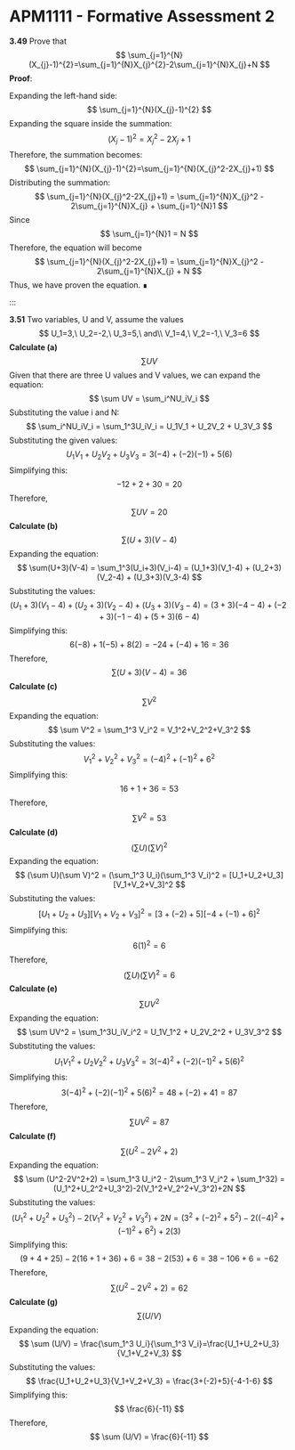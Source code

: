 APM1111 - Formative Assessment 2
================

**3.49** Prove that $$
\sum_{j=1}^{N}(X_{j}-1)^{2}=\sum_{j=1}^{N}X_{j}^{2}-2\sum_{j=1}^{N}X_{j}+N
$$ **Proof**:

Expanding the left-hand side: $$
\sum_{j=1}^{N}(X_{j}-1)^{2}
$$ Expanding the square inside the summation: $$
(X_{j}-1)^{2}=X_{j}^2-2X_{j}+1
$$ Therefore, the summation becomes: $$
\sum_{j=1}^{N}(X_{j}-1)^{2}=\sum_{j=1}^{N}(X_{j}^2-2X_{j}+1)
$$ Distributing the summation: $$
\sum_{j=1}^{N}(X_{j}^2-2X_{j}+1) = \sum_{j=1}^{N}X_{j}^2 - 2\sum_{j=1}^{N}X_{j} + \sum_{j=1}^{N}1
$$ Since $$
\sum_{j=1}^{N}1 = N
$$ Therefore, the equation will become $$
\sum_{j=1}^{N}(X_{j}^2-2X_{j}+1) = \sum_{j=1}^{N}X_{j}^2 - 2\sum_{j=1}^{N}X_{j} + N
$$ Thus, we have proven the equation. ∎

:::

**3.51** Two variables, U and V, assume the values $$
U_1=3,\ U_2=-2,\ U_3=5,\ and\\ V_1=4,\ V_2=-1,\ V_3=6 
$$ **Calculate (a)** $$
\sum UV
$$ Given that there are three U values and V values, we can expand the
equation: $$
\sum UV = \sum_i^NU_iV_i
$$ Substituting the value i and N: $$
\sum_i^NU_iV_i = \sum_1^3U_iV_i = U_1V_1 + U_2V_2 + U_3V_3
$$ Substituting the given values: $$
U_1V_1 + U_2V_2 + U_3V_3 = 3(-4)+(-2)(-1)+5(6)
$$ Simplifying this: $$
−12+2+30=20
$$ Therefore, $$
\sum UV = 20
$$ **Calculate (b)** $$
\sum(U+3)(V-4)
$$ Expanding the equation: $$
\sum(U+3)(V-4) = \sum_1^3(U_i+3)(V_i-4) = (U_1+3)(V_1-4) + (U_2+3)(V_2-4) + (U_3+3)(V_3-4)
$$ Substituting the values: $$
(U_1+3)(V_1-4) + (U_2+3)(V_2-4) + (U_3+3)(V_3-4) = (3+3)(-4-4)+(-2+3)(-1-4)+(5+3)(6-4)
$$ Simplifying this: $$
6(-8)+1(-5)+8(2)=-24+(-4)+16=36
$$ Therefore, $$
\sum(U+3)(V-4) = 36
$$ **Calculate (c)** $$
\sum V^2
$$ Expanding the equation: $$
\sum V^2 = \sum_1^3 V_i^2 = V_1^2+V_2^2+V_3^2
$$ Substituting the values: $$
V_1^2+V_2^2+V_3^2 = (-4)^2+(-1)^2+6^2
$$ Simplifying this: $$
16+1+36=53
$$ Therefore, $$
\sum V^2 = 53
$$ **Calculate (d)** $$
(\sum U)(\sum V)^2
$$ Expanding the equation: $$
(\sum U)(\sum V)^2 = (\sum_1^3 U_i)(\sum_1^3 V_i)^2 = [U_1+U_2+U_3][V_1+V_2+V_3]^2
$$ Substituting the values: $$
[U_1+U_2+U_3][V_1+V_2+V_3]^2 = [3+(-2)+5][-4+(-1)+6]^2
$$ Simplifying this: $$
6(1)^2 = 6
$$ Therefore, $$
(\sum U)(\sum V)^2 = 6
$$ **Calculate (e)** $$
\sum UV^2
$$ Expanding the equation: $$
\sum UV^2 = \sum_1^3U_iV_i^2 = U_1V_1^2 + U_2V_2^2 + U_3V_3^2
$$ Substituting the values: $$
U_1V_1^2 + U_2V_2^2 + U_3V_3^2 = 3(-4)^2 + (-2)(-1)^2+5(6)^2
$$ Simplifying this: $$
3(-4)^2 + (-2)(-1)^2+5(6)^2 = 48+(-2)+41 = 87
$$ Therefore, $$
\sum UV^2 = 87
$$ **Calculate (f)** $$
\sum (U^2-2V^2+2)
$$ Expanding the equation: $$
\sum (U^2-2V^2+2) = \sum_1^3 U_i^2 - 2\sum_1^3 V_i^2 + \sum_1^32) = (U_1^2+U_2^2+U_3^2)-2(V_1^2+V_2^2+V_3^2)+2N
$$ Substituting the values: $$
(U_1^2+U_2^2+U_3^2)-2(V_1^2+V_2^2+V_3^2)+2N = (3^2+(-2)^2+5^2) - 2((-4)^2+(-1)^2+6^2) + 2(3)
$$ Simplifying this: $$
(9+4+25)-2(16+1+36)+6 = 38-2(53)+6 = 38-106+6 = -62
$$ Therefore, $$
\sum (U^2-2V^2+2) = 62
$$ **Calculate (g)** $$
\sum (U/V)
$$ Expanding the equation: $$
\sum (U/V) = \frac{\sum_1^3 U_i}{\sum_1^3 V_i}=\frac{U_1+U_2+U_3}{V_1+V_2+V_3}
$$ Substituting the values: $$
\frac{U_1+U_2+U_3}{V_1+V_2+V_3} = \frac{3+(-2)+5}{-4-1-6}
$$ Simplifying this: $$
\frac{6}{-11}
$$ Therefore, $$
\sum (U/V) = \frac{6}{-11}
$$
